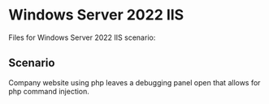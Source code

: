 # Windows Server 2022 IIS

Files for Windows Server 2022 IIS scenario:


## Scenario

Company website using php leaves a debugging panel open that allows for php command injection.
